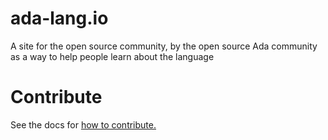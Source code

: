 # ada-lang.io

A site for the open source community, by the open source Ada community as a
way to help people learn about the language

# Contribute

See the docs for [how to contribute.](docs/getting-started/contribute.md)
